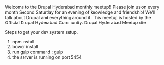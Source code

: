Welcome to the Drupal Hyderabad monthly meetup!! Please join us on every month Second Saturday for an evening of knowledge and friendship! We'll talk about Drupal and everything around it. This meetup is hosted by the Official Drupal Hyderabad Community.
Drupal Hyderabad Meetup site

Steps to get your dev system setup.

1. npm install
2. bower install
3. run gulp command : gulp
4. the server is running on port 5454
